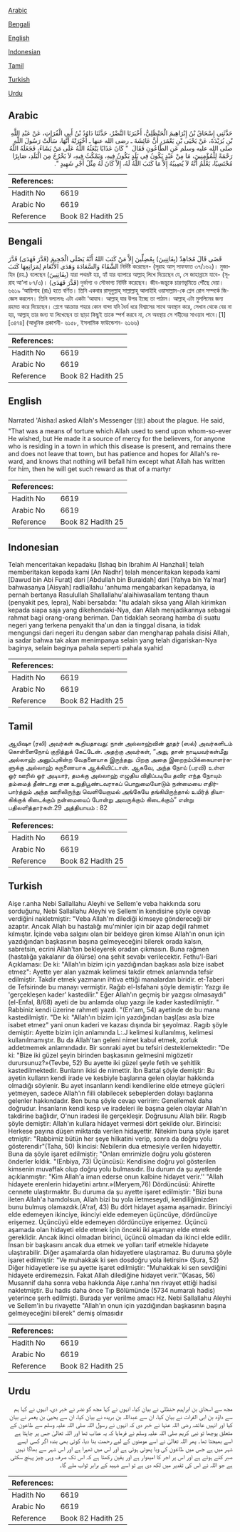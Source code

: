 [Arabic](#arabic)

[Bengali](#bengali)

[English](#english)

[Indonesian](#indonesian)

[Tamil](#tamil)

[Turkish](#turkish)

[Urdu](#urdu)

## Arabic


<div dir="rtl" lang="ar" style={{fontSize:'larger',backgroundColor:'#f8f9fa',padding:20}}>
حَدَّثَنِي إِسْحَاقُ بْنُ إِبْرَاهِيمَ الْحَنْظَلِيُّ، أَخْبَرَنَا النَّضْرُ، حَدَّثَنَا دَاوُدُ بْنُ أَبِي الْفُرَاتِ، عَنْ عَبْدِ اللَّهِ بْنِ بُرَيْدَةَ، عَنْ يَحْيَى بْنِ يَعْمَرَ، أَنَّ عَائِشَةَ ـ رضى الله عنها ـ أَخْبَرَتْهُ أَنَّهَا، سَأَلَتْ رَسُولَ اللَّهِ صلى الله عليه وسلم عَنِ الطَّاعُونِ فَقَالَ ‏ "‏ كَانَ عَذَابًا يَبْعَثُهُ اللَّهُ عَلَى مَنْ يَشَاءُ، فَجَعَلَهُ اللَّهُ رَحْمَةً لِلْمُؤْمِنِينَ، مَا مِنْ عَبْدٍ يَكُونُ فِي بَلَدٍ يَكُونُ فِيهِ، وَيَمْكُثُ فِيهِ، لاَ يَخْرُجُ مِنَ الْبَلَدِ، صَابِرًا مُحْتَسِبًا، يَعْلَمُ أَنَّهُ لاَ يُصِيبُهُ إِلاَّ مَا كَتَبَ اللَّهُ لَهُ، إِلاَّ كَانَ لَهُ مِثْلُ أَجْرِ شَهِيدٍ ‏"‏‏.‏
</div>
<div style={{backgroundColor:'#f8f9fa',padding:20, marginBottom: 10}}><table> <thead> <tr> <th>References:</th> <th></th> </tr> </thead> <tbody><tr><td>Hadith No</td><td>6619</td></tr><tr><td>Arabic No</td><td>6619</td></tr><tr><td>Reference</td><td>Book 82 Hadith 25</td></tr></tbody></table></div>

## Bengali


<div dir="ltr" lang="bn" style={{fontSize:'larger',backgroundColor:'#f8f9fa',padding:20}}>
قَضَى قَالَ مُجَاهِدٌ (بِفَاتِنِينَ) بِمُضِلِّينَ إِلاَّ مَنْ كَتَبَ اللهُ أَنَّهُ يَصْلَى الْجَحِيمَ (قَدَّرَ فَهَدَى) قَدَّرَ الشَّقَاءَ وَالسَّعَادَةَ وَهَدَى الأَنْعَامَ لِمَرَاتِعِهَا كَتَبَ নির্দিষ্ট করেছেন- (সূরাহ আস্ সাফফাত ৩৭/১৬২)। মুজাহিদ (রহ.) বলেছেন (بِفَاتِنِينَ) যারা পথভ্রষ্ট হয়, হ্যাঁ যার ব্যাপারে আল্লাহ্ লিখে দিয়েছেন যে, সে জাহান্নামে যাবে- (সূরাহ আ’লা ৮৭/৩)। (قَدَّرَ فَهَدَى) দুর্ভাগ্য ও সৌভাগ্য নির্দিষ্ট করেছেন। জীব-জন্তুকে চারণভূমিতে পৌঁছে দেয়া। ৬৬১৯ ‘আয়িশাহ (রাঃ) হতে বর্ণিত। তিনি একবার রাসূলুল্লাহ্ সাল্লাল্লাহু আলাইহি ওয়াসাল্লাম-কে প্লেগ রোগ সম্পর্কে জিজ্ঞেস করলেন। তিনি বললেনঃ এটা একটা ‘আযাব। আল্লাহ্ যার উপর ইচ্ছে তা পাঠান। আল্লাহ্ এটা মুসলিমের জন্য রহমত করে দিয়েছেন। প্লেগে আক্রান্ত শহরে কোন বান্দা যদি ধৈর্য ধরে বিশ্বাসের সাথে অবস্থান করে, সেখান থেকে বের না হয়, আল্লাহ্ তার জন্য যা লিখেছেন তা ছাড়া কিছুই তাকে স্পর্শ করবে না, সে অবস্থায় সে শহীদের সাওয়াব পাবে।[1] [৩৪৭৪] (আধুনিক প্রকাশনী- ৬১৫৮, ইসলামিক ফাউন্ডেশন- ৬১৬৬)
</div>
<div style={{backgroundColor:'#f8f9fa',padding:20, marginBottom: 10}}><table> <thead> <tr> <th>References:</th> <th></th> </tr> </thead> <tbody><tr><td>Hadith No</td><td>6619</td></tr><tr><td>Arabic No</td><td>6619</td></tr><tr><td>Reference</td><td>Book 82 Hadith 25</td></tr></tbody></table></div>

## English


<div dir="ltr" lang="en" style={{fontSize:'larger',backgroundColor:'#f8f9fa',padding:20}}>
Narrated 'Aisha:I asked Allah's Messenger (ﷺ) about the plague. He said, "That was a means of torture which Allah used to send upon whom-so-ever He wished, but He made it a source of mercy for the believers, for anyone who is residing in a town in which this disease is present, and remains there and does not leave that town, but has patience and hopes for Allah's reward, and knows that nothing will befall him except what Allah has written for him, then he will get such reward as that of a martyr
</div>
<div style={{backgroundColor:'#f8f9fa',padding:20, marginBottom: 10}}><table> <thead> <tr> <th>References:</th> <th></th> </tr> </thead> <tbody><tr><td>Hadith No</td><td>6619</td></tr><tr><td>Arabic No</td><td>6619</td></tr><tr><td>Reference</td><td>Book 82 Hadith 25</td></tr></tbody></table></div>

## Indonesian


<div dir="ltr" lang="id" style={{fontSize:'larger',backgroundColor:'#f8f9fa',padding:20}}>
Telah menceritakan kepadaku [Ishaq bin Ibrahim Al Hanzhali] telah memberitakan kepada kami [An Nadhr] telah menceritakan kepada kami [Dawud bin Abi Furat] dari [Abdullah bin Buraidah] dari [Yahya bin Ya'mar] bahwasanya [Aisyah] radliallahu 'anhuma mengabarkan kepadanya, ia pernah bertanya Rasulullah Shallallahu'alaihiwasallam tentang thaun (penyakit pes, lepra), Nabi bersabda: "Itu adalah siksa yang Allah kirimkan kepada siapa saja yang dikehendaki-Nya, dan Allah menjadikannya sebagai rahmat bagi orang-orang beriman. Dan tidaklah seorang hamba di suatu negeri yang terkena penyakit tha'un dan ia tinggal disana, ia tidak mengungsi dari negeri itu dengan sabar dan mengharap pahala disisi Allah, ia sadar bahwa tak akan menimpanya selain yang telah digariskan-Nya baginya, selain baginya pahala seperti pahala syahid
</div>
<div style={{backgroundColor:'#f8f9fa',padding:20, marginBottom: 10}}><table> <thead> <tr> <th>References:</th> <th></th> </tr> </thead> <tbody><tr><td>Hadith No</td><td>6619</td></tr><tr><td>Arabic No</td><td>6619</td></tr><tr><td>Reference</td><td>Book 82 Hadith 25</td></tr></tbody></table></div>

## Tamil


<div dir="ltr" lang="ta" style={{fontSize:'larger',backgroundColor:'#f8f9fa',padding:20}}>
ஆயிஷா (ரலி) அவர்கள் கூறியதாவது: நான் அல்லாஹ்வின் தூதர் (ஸல்) அவர்களிடம் கொள்ளைநோய் குறித்துக் கேட்டேன். அதற்கு அவர்கள், “அது, தான் நாடியவர்கள்மீது அல்லாஹ் அனுப்புகின்ற வேதனையாக இருந்தது. பிறகு அதை இறைநம்பிக்கையாளர்களுக்கு அல்லாஹ் கருணையாக ஆக்கிவிட்டான். ஆகவே, அந்த நோய் (பரவி) உள்ள ஓர் ஊரில் ஓர் அடியார், தமக்கு அல்லாஹ் எழுதிய விதிப்படியே தவிர எந்த நோயும் தம்மைத் தீண்டாது என உறுதிபூண்டவராகப் பொறுமையோடும் நன்மையை எதிர்பார்த்தும் அந்த ஊரிலிருந்து வெளியேறாமல் அங்கேயே தங்கியிருந்தால் உயிர்த் தியாகிக்குக் கிடைக்கும் நன்மையைப் போன்று அவருக்கும் கிடைக்கும்” என்று பதிலளித்தார்கள்.29 அத்தியாயம் : 82
</div>
<div style={{backgroundColor:'#f8f9fa',padding:20, marginBottom: 10}}><table> <thead> <tr> <th>References:</th> <th></th> </tr> </thead> <tbody><tr><td>Hadith No</td><td>6619</td></tr><tr><td>Arabic No</td><td>6619</td></tr><tr><td>Reference</td><td>Book 82 Hadith 25</td></tr></tbody></table></div>

## Turkish


<div dir="ltr" lang="tr" style={{fontSize:'larger',backgroundColor:'#f8f9fa',padding:20}}>
Aişe r.anha Nebi Sallallahu Aleyhi ve Sellem'e veba hakkında soru sorduğunu, Nebi Sallallahu Aleyhi ve Sellem'in kendisine şöyle cevap verdiğini nakletmiştir: "Veba Allah'm dilediği kimseye göndereceği bir azaptır. Ancak Allah bu hastalığı mu'minler için bir azap değil rahmet kılmıştır. İçinde veba salgını olan bir beldeye giren kimse Allah'ın onun için yazdığından başkasının başına gelmeyeceğini bilerek orada kalsın, sabretsin, ecrini Allah'tan bekleyerek oradan çıkmasın. Buna rağmen (hastalığa yakalanır da ölürse) ona şehit sevabı verilecektir. Fethu'l-Bari Açıklaması: De ki: "Allah'ın bizim için yazdığından başkası asla bize isabet etmez": Ayette yer alan yazmak kelimesi takdir etmek anlamında tefsir edilmiştir. Takdir etmek yazmanın ihtiva ettiği manalardan biridir. et-Taberi de Tefsirinde bu manayı vermiştir. Rağıb el-Isfahani şöyle demiştir: Yazgı ile 'gerçekleşen kader' kastedilir." Eğer Allah'ın geçmiş bir yazgısı olmasaydı" (el-Enfal, 8/68) ayeti de bu anlamda olup yazgı ile kader kastedilmiştir. " Rabbiniz kendi üzerine rahmeti yazdı. "(En'am, 54) ayetinde de bu mana kastedilmiştir. "De ki: "Allah'ın bizim için yazdığından başl(ası asla bize isabet etmez" yani onun kaderi ve kazası dışında bir şeyolmaz. Ragıb şöyle demiştir: Ayette bizim için anlamında L:.J kelimesi kullanılmış, kelimesi kullanılmamıştır. Bu da Allah'tan geleni nimet kabul etmek, zorluk addetmemek anlamındadır. Bir sonraki ayet bu tefsiri desteklemektedir: "De ki: "Bize iki güzel şeyin birinden başkasının gelmesini migözetir durursunuz?»(Tevbe, 52) Bu ayette iki güzel şeyle fetih ve şehitlik kastedilmektedir. Bunların ikisi de nimettir. İbn Battal şöyle demiştir: Bu ayetin kulların kendi irade ve kesbiyle başlarına gelen olaylar hakkında olmadığı söylenir. Bu ayet insanların kendi kendilerine elde etmeye güçleri yetmeyen, sadece Allah'ın fiili olabilecek sebeplerden dolayı başlarına gelenler hakkındadır. Ben buna şöyle cevap veririm: Genellemek daha doğrudur. İnsanların kendi kesp ve iradeleri ile başına gelen olaylar Allah'ın takdirine bağlıdır, O'nun iradesi ile gerçekleşir. Doğrusunu Allah bilir. Ragıb şöyle demiştir: Allah'ın kullara hidayet vermesi dört şekilde olur. Birincisi: Herkese payına düşen miktarda verilen hidayettir. Nitekim buna şöyle işaret etmiştir: "Rabbimiz bütün her şeye hilkatini verip, sonra da doğru yolu gösterendir"(Taha, 50) İkincisi: Nebilerin dua etmesiyle verilen hidayettir. Buna da şöyle işaret edilmiştir: "Onları emrimizle doğru yolu gösteren önderler kıldık. "(Enbiya, 73) Üçüncüsü: Kendisine doğru yol gösterilen kimsenin muvaffak olup doğru yolu bulmasıdır. Bu durum da şu ayetlerde açıklanmıştır: "Kim Allah'a iman ederse onun kalbine hidayet verir.'' "Allah hidayete erenlerin hidayetini artınr.»(Meryem,76) Dördüncüsü: Ahirette cennete ulaştırmaktır. Bu duruma da şu ayette işaret edilmiştir: "Bizi buna ileten Allah'a hamdolsun, Allah bizi bu yola iletmeseydi, kendiliğimizden bunu bulmuş olamazdık.(A'raf, 43) Bu dört hidayet aşama aşamadır. Birinciyi elde edemeyen ikinciye, ikinciyi elde edemeyen üçüncüye, dördüncüye erişemez. Üçüncüyü elde edemeyen dördüncüye erişemez. Üçüncü aşamada olan hidayeti elde etmek için önceki iki aşamayı elde etmek gereklidir. Ancak ikinci olmadan birinci, üçüncü olmadan da ikinci elde edilir. İnsan bir başkasını ancak dua etmek ve yolları tarif etmekle hidayete ulaştırabilir. Diğer aşamalarda olan hidayetlere ulaştıramaz. Bu duruma şöyle işaret edilmiştir: "Ve muhakkak ki sen dosdoğru yola iletirsin» (Şura, 52) Diğer hidayetlere ise şu ayette işaret edilmiştir: "Muhakkak ki sen sevdiğini hidayete erdiremezsin. Fakat Allah dilediğine hidayet verir.''(Kasas, 56) Musannif daha sonra veba hakkında Aişe r.anha'nın rivayet ettiği hadisi nakletmiştir. Bu hadis daha önce Tıp Bölümünde (5734 numaralı hadis) yeterince şerh edilmişti. Burada yer verilme amacı Hz. Nebi Sallallahu Aleyhi ve Sellem'in bu rivayette "Allah'ın onun için yazdığından başkasının başına gelmeyeceğini bilerek" demiş olmasıdır
</div>
<div style={{backgroundColor:'#f8f9fa',padding:20, marginBottom: 10}}><table> <thead> <tr> <th>References:</th> <th></th> </tr> </thead> <tbody><tr><td>Hadith No</td><td>6619</td></tr><tr><td>Arabic No</td><td>6619</td></tr><tr><td>Reference</td><td>Book 82 Hadith 25</td></tr></tbody></table></div>

## Urdu


<div dir="rtl" lang="ur" style={{fontSize:'larger',backgroundColor:'#f8f9fa',padding:20}}>
مجھ سے اسحاق بن ابراہیم حنظلی نے بیان کیا، انہوں نے کہا مجھ کو نضر نے خبر دی، انہوں نے کہا ہم سے داؤد بن ابی الفرات نے بیان کیا، ان سے عبداللہ بن بریدہ نے بیان کیا، ان سے یحییٰ بن یعمر نے بیان کیا اور انہیں عائشہ رضی اللہ عنہا نے خبر دی کہ انہوں نے رسول اللہ صلی اللہ علیہ وسلم سے طاعون کے متعلق پوچھا تو نبی کریم صلی اللہ علیہ وسلم نے فرمایا کہ یہ عذاب تھا اور اللہ تعالیٰ جس پر چاہتا ہے اسے بھیجتا تھا۔ پھر اللہ تعالیٰ نے اسے مومنوں کے لیے رحمت بنا دیا، کوئی بھی بندہ اگر کسی ایسے شہر میں ہے جس میں طاعون کی وبا پھوٹی ہوئی ہے اور اس میں ٹھہرا ہے اور اس شہر سے بھاگا نہیں صبر کئے ہوئے ہے اور اس پر اجر کا امیدوار ہے اور یقین رکھتا ہے کہ اس تک صرف وہی چیز پہنچ سکتی ہے جو اللہ نے اس کی تقدیر میں لکھ دی ہے تو اسے شہید کے برابر ثواب ملے گا۔
</div>
<div style={{backgroundColor:'#f8f9fa',padding:20, marginBottom: 10}}><table> <thead> <tr> <th>References:</th> <th></th> </tr> </thead> <tbody><tr><td>Hadith No</td><td>6619</td></tr><tr><td>Arabic No</td><td>6619</td></tr><tr><td>Reference</td><td>Book 82 Hadith 25</td></tr></tbody></table></div>
